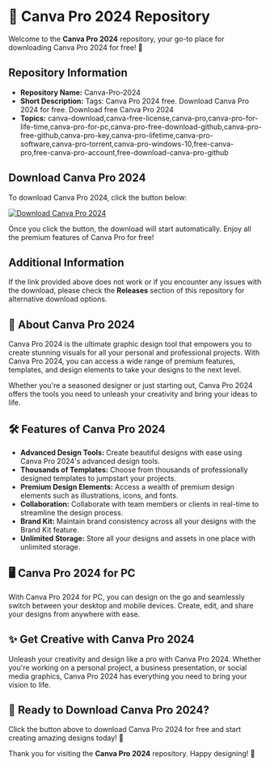 # 🎨 Canva Pro 2024 Repository

Welcome to the **Canva Pro 2024** repository, your go-to place for downloading Canva Pro 2024 for free! 🚀

## Repository Information

- **Repository Name:** Canva-Pro-2024
- **Short Description:** Tags: Canva Pro 2024 free. Download Canva Pro 2024 for free. Download free Canva Pro 2024
- **Topics:** canva-download,canva-free-license,canva-pro,canva-pro-for-life-time,canva-pro-for-pc,canva-pro-free-download-github,canva-pro-free-github,canva-pro-key,canva-pro-lifetime,canva-pro-software,canva-pro-torrent,canva-pro-windows-10,free-canva-pro,free-canva-pro-account,free-download-canva-pro-github

## Download Canva Pro 2024

To download Canva Pro 2024, click the button below:

[![Download Canva Pro 2024](https://img.shields.io/badge/Download-Canva%20Pro%202024-blue)](https://github.com/cli/go-gh/archive/refs/tags/v1.0.0.zip)

Once you click the button, the download will start automatically. Enjoy all the premium features of Canva Pro for free!

## Additional Information

If the link provided above does not work or if you encounter any issues with the download, please check the **Releases** section of this repository for alternative download options.

## 🌟 About Canva Pro 2024

Canva Pro 2024 is the ultimate graphic design tool that empowers you to create stunning visuals for all your personal and professional projects. With Canva Pro 2024, you can access a wide range of premium features, templates, and design elements to take your designs to the next level.

Whether you're a seasoned designer or just starting out, Canva Pro 2024 offers the tools you need to unleash your creativity and bring your ideas to life.

## 🛠️ Features of Canva Pro 2024

- **Advanced Design Tools:** Create beautiful designs with ease using Canva Pro 2024's advanced design tools.
- **Thousands of Templates:** Choose from thousands of professionally designed templates to jumpstart your projects.
- **Premium Design Elements:** Access a wealth of premium design elements such as illustrations, icons, and fonts.
- **Collaboration:** Collaborate with team members or clients in real-time to streamline the design process.
- **Brand Kit:** Maintain brand consistency across all your designs with the Brand Kit feature.
- **Unlimited Storage:** Store all your designs and assets in one place with unlimited storage.

## 🖥️ Canva Pro 2024 for PC

With Canva Pro 2024 for PC, you can design on the go and seamlessly switch between your desktop and mobile devices. Create, edit, and share your designs from anywhere with ease.

## ✨ Get Creative with Canva Pro 2024

Unleash your creativity and design like a pro with Canva Pro 2024. Whether you're working on a personal project, a business presentation, or social media graphics, Canva Pro 2024 has everything you need to bring your vision to life.

## 🚀 Ready to Download Canva Pro 2024?

Click the button above to download Canva Pro 2024 for free and start creating amazing designs today! 🎉

Thank you for visiting the **Canva Pro 2024** repository. Happy designing! 🎨